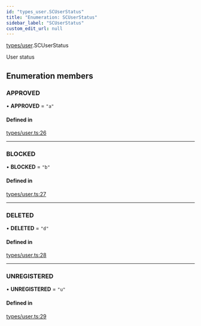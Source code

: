 ```yaml
---
id: "types_user.SCUserStatus"
title: "Enumeration: SCUserStatus"
sidebar_label: "SCUserStatus"
custom_edit_url: null
---
```


[types/user](../modules/types_user.md).SCUserStatus

User status

## Enumeration members

### APPROVED

• **APPROVED** = `"a"`

#### Defined in

[types/user.ts:26](https://github.com/selfcommunity/community-ui/blob/a7bfc2b/packages/sc-core/src/types/user.ts#L26)

___

### BLOCKED

• **BLOCKED** = `"b"`

#### Defined in

[types/user.ts:27](https://github.com/selfcommunity/community-ui/blob/a7bfc2b/packages/sc-core/src/types/user.ts#L27)

___

### DELETED

• **DELETED** = `"d"`

#### Defined in

[types/user.ts:28](https://github.com/selfcommunity/community-ui/blob/a7bfc2b/packages/sc-core/src/types/user.ts#L28)

___

### UNREGISTERED

• **UNREGISTERED** = `"u"`

#### Defined in

[types/user.ts:29](https://github.com/selfcommunity/community-ui/blob/a7bfc2b/packages/sc-core/src/types/user.ts#L29)
